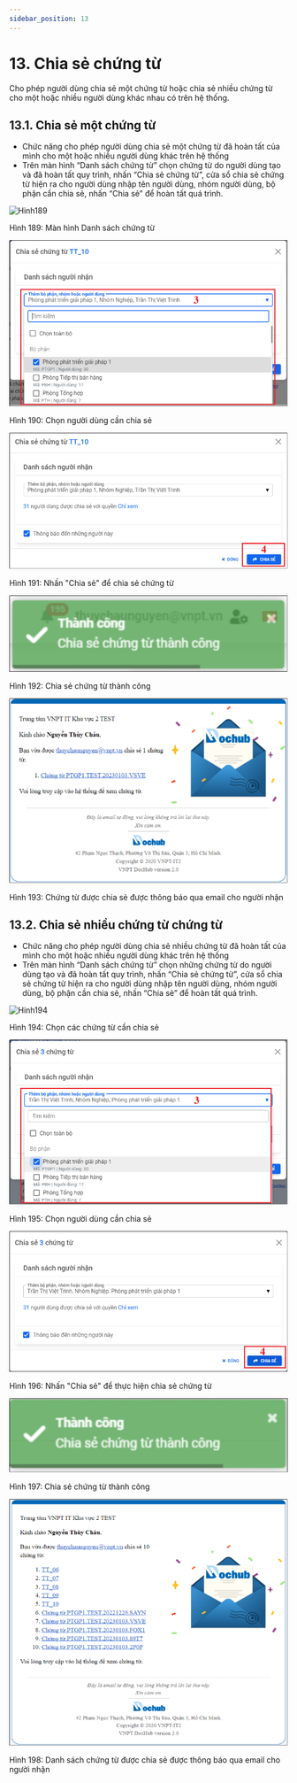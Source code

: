 ```yaml
---
sidebar_position: 13
---
```


# 13. Chia sẻ chứng từ
Cho phép người dùng chia sẻ một chứng từ hoặc chia sẻ nhiều chứng từ cho một hoặc nhiều người dùng khác nhau có trên hệ thống.
## 13.1. Chia sẻ một chứng từ
- Chức năng cho phép người dùng chia sẻ một chứng từ đã hoàn tất của mình cho một hoặc nhiều người dùng khác trên hệ thống
- Trên màn hình “Danh sách chứng từ” chọn chứng từ do người dùng tạo và đã hoàn tất quy trình, nhấn “Chia sẻ chứng từ”, cửa sổ chia sẻ chứng từ hiện ra cho người dùng nhập tên người dùng, nhóm người dùng, bộ phận cần chia sẻ, nhấn “Chia sẻ” để hoàn tất quá trình.

![Hinh189](./image/Chiase1.png)

Hình 189: Màn hình Danh sách chứng từ

![Hinh190](./image/Chiase2.png)

Hình 190: Chọn người dùng cần chia sẻ

![Hinh191](./image/Chiase3.png)

Hình 191: Nhấn "Chia sẻ" để chia sẻ chứng từ

![Hinh192](./image/Chiase4.png)

Hình 192: Chia sẻ chứng từ thành công

![Hinh193](./image/Chiase5.png)

Hình 193: Chứng từ được chia sẻ được thông báo qua email cho người nhận

## 13.2. Chia sẻ nhiều chứng từ chứng từ
- Chức năng cho phép người dùng chia sẻ nhiều chứng từ đã hoàn tất của mình cho một hoặc nhiều người dùng khác trên hệ thống
- Trên màn hình “Danh sách chứng từ” chọn những chứng từ do người dùng tạo và đã hoàn tất quy trình, nhấn “Chia sẻ chứng từ”, cửa sổ chia sẻ chứng từ hiện ra cho người dùng nhập tên người dùng, nhóm người dùng, bộ phận cần chia sẻ, nhấn “Chia sẻ” để hoàn tất quá trình.

![Hinh194](./image/Chiase6.png)

Hình 194: Chọn các chứng từ cần chia sẻ

![Hinh195](./image/Chiase7.png)

Hình 195: Chọn người dùng cần chia sẻ

![Hinh196](./image/Chiase8.png)

Hình 196: Nhấn "Chia sẻ" để thực hiện chia sẻ chứng từ

![Hinh197](./image/Chiase9.png)

Hình 197: Chia sẻ chứng từ thành công

![Hinh198](./image/Chiase10.png)

Hình 198: Danh sách chứng từ được chia sẻ được thông báo qua email cho người nhận